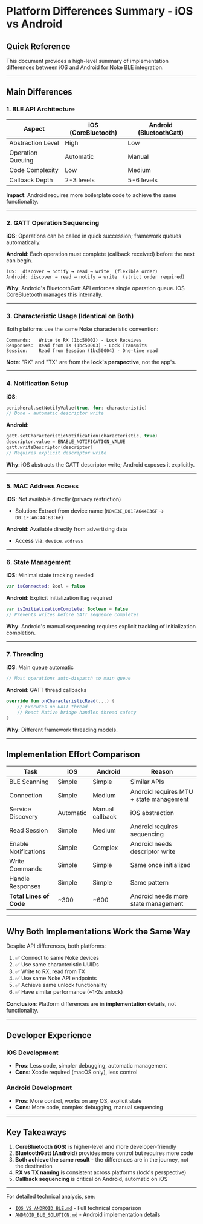 # Platform Differences Summary - iOS vs Android

## Quick Reference

This document provides a high-level summary of implementation differences between iOS and Android for Noke BLE integration.

---

## Main Differences

### 1. **BLE API Architecture**

| Aspect | iOS (CoreBluetooth) | Android (BluetoothGatt) |
|--------|-------------------|------------------------|
| Abstraction Level | High | Low |
| Operation Queuing | Automatic | Manual |
| Code Complexity | Low | Medium |
| Callback Depth | 2-3 levels | 5-6 levels |

**Impact**: Android requires more boilerplate code to achieve the same functionality.

---

### 2. **GATT Operation Sequencing**

**iOS**: Operations can be called in quick succession; framework queues automatically.

**Android**: Each operation must complete (callback received) before the next can begin.

```
iOS:  discover → notify → read → write  (flexible order)
Android: discover → read → notify → write  (strict order required)
```

**Why**: Android's BluetoothGatt API enforces single operation queue. iOS CoreBluetooth manages this internally.

---

### 3. **Characteristic Usage** (Identical on Both)

Both platforms use the same Noke characteristic convention:

```
Commands:   Write to RX (1bc50002) - Lock Receives
Responses:  Read from TX (1bc50003) - Lock Transmits  
Session:    Read from Session (1bc50004) - One-time read
```

**Note**: "RX" and "TX" are from the **lock's perspective**, not the app's.

---

### 4. **Notification Setup**

**iOS**: 
```swift
peripheral.setNotifyValue(true, for: characteristic)
// Done - automatic descriptor write
```

**Android**:
```kotlin
gatt.setCharacteristicNotification(characteristic, true)
descriptor.value = ENABLE_NOTIFICATION_VALUE
gatt.writeDescriptor(descriptor)
// Requires explicit descriptor write
```

**Why**: iOS abstracts the GATT descriptor write; Android exposes it explicitly.

---

### 5. **MAC Address Access**

**iOS**: Not available directly (privacy restriction)
- Solution: Extract from device name (`NOKE3E_D01FA644B36F` → `D0:1F:A6:44:B3:6F`)

**Android**: Available directly from advertising data
- Access via: `device.address`

---

### 6. **State Management**

**iOS**: Minimal state tracking needed
```swift
var isConnected: Bool = false
```

**Android**: Explicit initialization flag required
```kotlin
var isInitializationComplete: Boolean = false
// Prevents writes before GATT sequence completes
```

**Why**: Android's manual sequencing requires explicit tracking of initialization completion.

---

### 7. **Threading**

**iOS**: Main queue automatic
```swift
// Most operations auto-dispatch to main queue
```

**Android**: GATT thread callbacks
```kotlin
override fun onCharacteristicRead(...) {
    // Executes on GATT thread
    // React Native bridge handles thread safety
}
```

**Why**: Different framework threading models.

---

## Implementation Effort Comparison

| Task | iOS | Android | Reason |
|------|-----|---------|--------|
| BLE Scanning | Simple | Simple | Similar APIs |
| Connection | Simple | Medium | Android requires MTU + state management |
| Service Discovery | Automatic | Manual callback | iOS abstraction |
| Read Session | Simple | Medium | Android requires sequencing |
| Enable Notifications | Simple | Complex | Android needs descriptor write |
| Write Commands | Simple | Simple | Same once initialized |
| Handle Responses | Simple | Simple | Same pattern |
| **Total Lines of Code** | ~300 | ~600 | Android needs more state management |

---

## Why Both Implementations Work the Same Way

Despite API differences, both platforms:

1. ✅ Connect to same Noke devices
2. ✅ Use same characteristic UUIDs
3. ✅ Write to RX, read from TX
4. ✅ Use same Noke API endpoints
5. ✅ Achieve same unlock functionality
6. ✅ Have similar performance (~1-2s unlock)

**Conclusion**: Platform differences are in **implementation details**, not functionality.

---

## Developer Experience

### iOS Development
- **Pros**: Less code, simpler debugging, automatic management
- **Cons**: Xcode required (macOS only), less control

### Android Development
- **Pros**: More control, works on any OS, explicit state
- **Cons**: More code, complex debugging, manual sequencing

---

## Key Takeaways

1. **CoreBluetooth (iOS)** is higher-level and more developer-friendly
2. **BluetoothGatt (Android)** provides more control but requires more code
3. **Both achieve the same result** - the differences are in the journey, not the destination
4. **RX vs TX naming** is consistent across platforms (lock's perspective)
5. **Callback sequencing** is critical on Android, automatic on iOS

---

For detailed technical analysis, see:
- [`IOS_VS_ANDROID_BLE.md`](./IOS_VS_ANDROID_BLE.md) - Full technical comparison
- [`ANDROID_BLE_SOLUTION.md`](./ANDROID_BLE_SOLUTION.md) - Android implementation details

